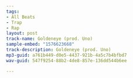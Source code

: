 ```yaml
---
tags:
- All Beats
- Trap
- Rap
layout: post
track-name: Goldeneye (prod. Uno)
sample-embed: "1576623668"
track-description: Goldeneye (prod. Uno)
mp3-guid: a761b449-d0e5-4437-921b-4a5c7b4bfbd7
wav-guid: 547f9254-88b2-4de8-857e-136dd544b6ee

---
```

